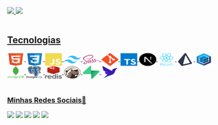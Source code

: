 <div>
  <a href="https://github.com/Luciano-gOliveira">
  <img height="180em" src="https://github-readme-stats.vercel.app/api?username=Luciano-gOliveira&show_icons=true&theme=tokyonight&include_all_commits=true&count_private=true"/>
  <img height="180em" src="https://github-readme-stats.vercel.app/api/top-langs/?username=Luciano-gOliveira&layout=compact&langs_count=6&theme=tokyonight"/>
</div>
<div style="display: inline_block"><br>
  <h2>Tecnologias</h2>
  <img align="center" alt="HTML" height="30" width="40" src="https://raw.githubusercontent.com/devicons/devicon/master/icons/html5/html5-original.svg">
  <img align="center" alt="CSS" height="30" width="40" src="https://raw.githubusercontent.com/devicons/devicon/master/icons/css3/css3-original.svg">
  <img align="center" alt="Js" height="30" width="40" src="https://raw.githubusercontent.com/devicons/devicon/master/icons/javascript/javascript-plain.svg">
  <img align="center" alt="Js" height="30" width="40" src="https://github.com/devicons/devicon/blob/master/icons/tailwindcss/tailwindcss-original.svg">
  <img align="center" alt="Js" height="30" width="40" src="https://github.com/devicons/devicon/blob/master/icons/sass/sass-original.svg">
  <img align="center" alt="Js" height="30" width="40" src="https://github.com/devicons/devicon/blob/master/icons/git/git-original.svg">
  <img align="center" alt="Js" height="30" width="40" src="https://github.com/devicons/devicon/blob/master/icons/typescript/typescript-original.svg">
  <img align="center" alt="CSS" height="30" width="40" src="https://github.com/devicons/devicon/blob/master/icons/nextjs/nextjs-original.svg">
  <img align="center" alt="CSS" height="30" width="40" src="https://github.com/devicons/devicon/blob/master/icons/react/react-original-wordmark.svg">
  <img align="center" alt="CSS" height="30" width="40" src="https://github.com/devicons/devicon/blob/master/icons/prisma/prisma-original.svg">
  <img align="center" alt="CSS" height="30" width="40" src="https://github.com/devicons/devicon/blob/master/icons/sequelize/sequelize-original.svg">
  <img align="center" alt="CSS" height="30" width="40" src="https://github.com/devicons/devicon/blob/master/icons/mongodb/mongodb-plain-wordmark.svg">
  <img align="center" alt="CSS" height="30" width="40" src="https://github.com/devicons/devicon/blob/master/icons/postgresql/postgresql-original-wordmark.svg">
  <img align="center" alt="CSS" height="30" width="40" src="https://github.com/devicons/devicon/blob/master/icons/redis/redis-original-wordmark.svg">
  <img align="center" alt="CSS" height="30" width="40" src="https://github.com/devicons/devicon/blob/master/icons/dbeaver/dbeaver-original.svg">
  <img align="center" alt="CSS" height="30" width="40" src="https://github.com/devicons/devicon/blob/master/icons/supabase/supabase-original.svg">
  <img align="center" alt="CSS" height="30" width="40" src="https://github.com/devicons/devicon/blob/master/icons/faunadb/faunadb-original.svg">
  
</div>
 
 <br>
 
  ### Minhas Redes Sociais👾
 
<div> 
  <a href="" target="_blank"><img src="https://img.shields.io/badge/YouTube-FF0000?style=for-the-badge&logo=youtube&logoColor=white" target="_blank"></a>
  <a href="" target="_blank"><img src="https://img.shields.io/badge/-Instagram-%23E4405F?style=for-the-badge&logo=instagram&logoColor=white" target="_blank"></a>
 <a href="" target="_blank"><img src="https://img.shields.io/badge/Discord-7289DA?style=for-the-badge&logo=discord&logoColor=white" target="_blank"></a> 
  <a href = ""><img src="https://img.shields.io/badge/-Gmail-%23333?style=for-the-badge&logo=gmail&logoColor=white" target="_blank"></a>
  <a href="" target="_blank"><img src="https://img.shields.io/badge/-LinkedIn-%230077B5?style=for-the-badge&logo=linkedin&logoColor=white" target="_blank"></a>

</div>
